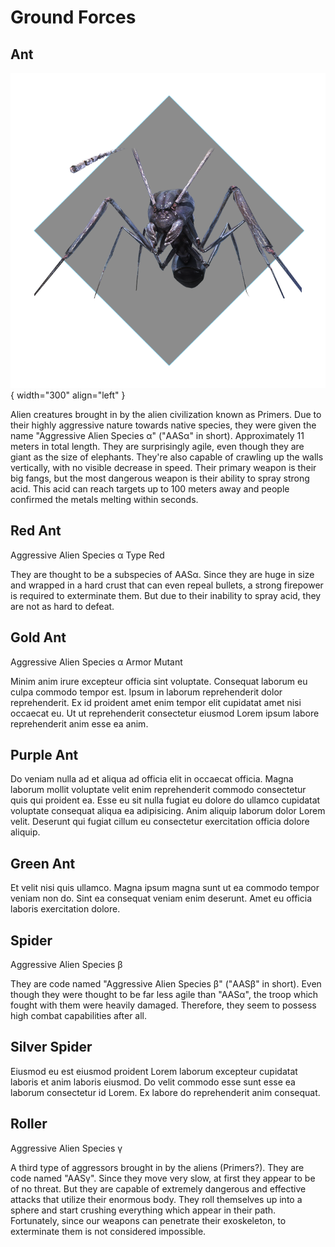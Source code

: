# Ground Forces

## Ant

![Aggressive Alien Species α](../../../images/intro_primer_main01.png){ width="300" align="left" }

Alien creatures brought in by the alien civilization known as Primers.
Due to their highly aggressive nature towards native species, they were given the name "Aggressive Alien Species α" ("AASα" in short).
Approximately 11 meters in total length. They are surprisingly agile, even though they are giant as the size of elephants.
They're also capable of crawling up the walls vertically, with no visible decrease in speed.
Their primary weapon is their big fangs, but the most dangerous weapon is their ability to spray strong acid.
This acid can reach targets up to 100 meters away and people confirmed the metals melting within seconds. 

## Red Ant

Aggressive Alien Species α Type Red

They are thought to be a subspecies of AASα. Since they are huge in size and wrapped in a hard crust that can even repeal bullets, a strong firepower is required to exterminate them. But due to their inability to spray acid, they are not as hard to defeat. 

## Gold Ant

Aggressive Alien Species α Armor Mutant

Minim anim irure excepteur officia sint voluptate. Consequat laborum eu culpa commodo tempor est. Ipsum in laborum reprehenderit dolor reprehenderit. Ex id proident amet enim tempor elit cupidatat amet nisi occaecat eu. Ut ut reprehenderit consectetur eiusmod Lorem ipsum labore reprehenderit anim esse ea anim.

## Purple Ant

Do veniam nulla ad et aliqua ad officia elit in occaecat officia. Magna laborum mollit voluptate velit enim reprehenderit commodo consectetur quis qui proident ea. Esse eu sit nulla fugiat eu dolore do ullamco cupidatat voluptate consequat aliqua ea adipisicing. Anim aliquip laborum dolor Lorem velit. Deserunt qui fugiat cillum eu consectetur exercitation officia dolore aliquip.

## Green Ant

Et velit nisi quis ullamco. Magna ipsum magna sunt ut ea commodo tempor veniam non do. Sint ea consequat veniam enim deserunt. Amet eu officia laboris exercitation dolore.

## Spider

Aggressive Alien Species β

They are code named "Aggressive Alien Species β" ("AASβ" in short). Even though they were thought to be far less agile than "AASα", the troop which fought with them were heavily damaged. Therefore, they seem to possess high combat capabilities after all. 

## Silver Spider

Eiusmod eu est eiusmod proident Lorem laborum excepteur cupidatat laboris et anim laboris eiusmod. Do velit commodo esse sunt esse ea laborum consectetur id Lorem. Ex labore do reprehenderit anim consequat.

## Roller

Aggressive Alien Species γ

A third type of aggressors brought in by the aliens (Primers?). They are code named "AASγ".
Since they move very slow, at first they appear to be of no threat. But they are capable of extremely dangerous and effective attacks that utilize their enormous body. They roll themselves up into a sphere and start crushing everything which appear in their path.
Fortunately, since our weapons can penetrate their exoskeleton, to exterminate them is not considered impossible. 